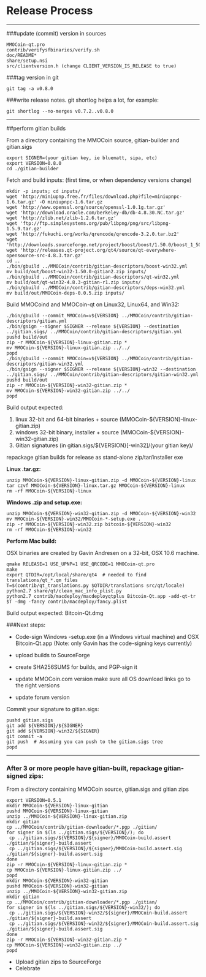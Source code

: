 Release Process
====================

* * *

###update (commit) version in sources


	MMOCoin-qt.pro
	contrib/verifysfbinaries/verify.sh
	doc/README*
	share/setup.nsi
	src/clientversion.h (change CLIENT_VERSION_IS_RELEASE to true)

###tag version in git

	git tag -a v0.8.0

###write release notes. git shortlog helps a lot, for example:

	git shortlog --no-merges v0.7.2..v0.8.0

* * *

##perform gitian builds

 From a directory containing the MMOCoin source, gitian-builder and gitian.sigs
  
	export SIGNER=(your gitian key, ie bluematt, sipa, etc)
	export VERSION=0.8.0
	cd ./gitian-builder

 Fetch and build inputs: (first time, or when dependency versions change)

	mkdir -p inputs; cd inputs/
	wget 'http://miniupnp.free.fr/files/download.php?file=miniupnpc-1.6.tar.gz' -O miniupnpc-1.6.tar.gz
	wget 'http://www.openssl.org/source/openssl-1.0.1g.tar.gz'
	wget 'http://download.oracle.com/berkeley-db/db-4.8.30.NC.tar.gz'
	wget 'http://zlib.net/zlib-1.2.6.tar.gz'
	wget 'ftp://ftp.simplesystems.org/pub/libpng/png/src/libpng-1.5.9.tar.gz'
	wget 'http://fukuchi.org/works/qrencode/qrencode-3.2.0.tar.bz2'
	wget 'http://downloads.sourceforge.net/project/boost/boost/1.50.0/boost_1_50_0.tar.bz2'
	wget 'http://releases.qt-project.org/qt4/source/qt-everywhere-opensource-src-4.8.3.tar.gz'
	cd ..
	./bin/gbuild ../MMOCoin/contrib/gitian-descriptors/boost-win32.yml
	mv build/out/boost-win32-1.50.0-gitian2.zip inputs/
	./bin/gbuild ../MMOCoin/contrib/gitian-descriptors/qt-win32.yml
	mv build/out/qt-win32-4.8.3-gitian-r1.zip inputs/
	./bin/gbuild ../MMOCoin/contrib/gitian-descriptors/deps-win32.yml
	mv build/out/MMOCoin-deps-0.0.5.zip inputs/

 Build MMOCoind and MMOCoin-qt on Linux32, Linux64, and Win32:
  
	./bin/gbuild --commit MMOCoin=v${VERSION} ../MMOCoin/contrib/gitian-descriptors/gitian.yml
	./bin/gsign --signer $SIGNER --release ${VERSION} --destination ../gitian.sigs/ ../MMOCoin/contrib/gitian-descriptors/gitian.yml
	pushd build/out
	zip -r MMOCoin-${VERSION}-linux-gitian.zip *
	mv MMOCoin-${VERSION}-linux-gitian.zip ../../
	popd
	./bin/gbuild --commit MMOCoin=v${VERSION} ../MMOCoin/contrib/gitian-descriptors/gitian-win32.yml
	./bin/gsign --signer $SIGNER --release ${VERSION}-win32 --destination ../gitian.sigs/ ../MMOCoin/contrib/gitian-descriptors/gitian-win32.yml
	pushd build/out
	zip -r MMOCoin-${VERSION}-win32-gitian.zip *
	mv MMOCoin-${VERSION}-win32-gitian.zip ../../
	popd

  Build output expected:

  1. linux 32-bit and 64-bit binaries + source (MMOCoin-${VERSION}-linux-gitian.zip)
  2. windows 32-bit binary, installer + source (MMOCoin-${VERSION}-win32-gitian.zip)
  3. Gitian signatures (in gitian.sigs/${VERSION}[-win32]/(your gitian key)/

repackage gitian builds for release as stand-alone zip/tar/installer exe

**Linux .tar.gz:**

	unzip MMOCoin-${VERSION}-linux-gitian.zip -d MMOCoin-${VERSION}-linux
	tar czvf MMOCoin-${VERSION}-linux.tar.gz MMOCoin-${VERSION}-linux
	rm -rf MMOCoin-${VERSION}-linux

**Windows .zip and setup.exe:**

	unzip MMOCoin-${VERSION}-win32-gitian.zip -d MMOCoin-${VERSION}-win32
	mv MMOCoin-${VERSION}-win32/MMOCoin-*-setup.exe .
	zip -r MMOCoin-${VERSION}-win32.zip bitcoin-${VERSION}-win32
	rm -rf MMOCoin-${VERSION}-win32

**Perform Mac build:**

  OSX binaries are created by Gavin Andresen on a 32-bit, OSX 10.6 machine.

	qmake RELEASE=1 USE_UPNP=1 USE_QRCODE=1 MMOCoin-qt.pro
	make
	export QTDIR=/opt/local/share/qt4  # needed to find translations/qt_*.qm files
	T=$(contrib/qt_translations.py $QTDIR/translations src/qt/locale)
	python2.7 share/qt/clean_mac_info_plist.py
	python2.7 contrib/macdeploy/macdeployqtplus Bitcoin-Qt.app -add-qt-tr $T -dmg -fancy contrib/macdeploy/fancy.plist

 Build output expected: Bitcoin-Qt.dmg

###Next steps:

* Code-sign Windows -setup.exe (in a Windows virtual machine) and
  OSX Bitcoin-Qt.app (Note: only Gavin has the code-signing keys currently)

* upload builds to SourceForge

* create SHA256SUMS for builds, and PGP-sign it

* update MMOCoin.com version
  make sure all OS download links go to the right versions

* update forum version

Commit your signature to gitian.sigs:

	pushd gitian.sigs
	git add ${VERSION}/${SIGNER}
	git add ${VERSION}-win32/${SIGNER}
	git commit -a
	git push  # Assuming you can push to the gitian.sigs tree
	popd

-------------------------------------------------------------------------

### After 3 or more people have gitian-built, repackage gitian-signed zips:

From a directory containing MMOCoin source, gitian.sigs and gitian zips

	export VERSION=0.5.1
	mkdir MMOCoin-${VERSION}-linux-gitian
	pushd MMOCoin-${VERSION}-linux-gitian
	unzip ../MMOCoin-${VERSION}-linux-gitian.zip
	mkdir gitian
	cp ../MMOCoin/contrib/gitian-downloader/*.pgp ./gitian/
	for signer in $(ls ../gitian.sigs/${VERSION}/); do
	 cp ../gitian.sigs/${VERSION}/${signer}/MMOCoin-build.assert ./gitian/${signer}-build.assert
	 cp ../gitian.sigs/${VERSION}/${signer}/MMOCoin-build.assert.sig ./gitian/${signer}-build.assert.sig
	done
	zip -r MMOCoin-${VERSION}-linux-gitian.zip *
	cp MMOCoin-${VERSION}-linux-gitian.zip ../
	popd
	mkdir MMOCoin-${VERSION}-win32-gitian
	pushd MMOCoin-${VERSION}-win32-gitian
	unzip ../MMOCoin-${VERSION}-win32-gitian.zip
	mkdir gitian
	cp ../MMOCoin/contrib/gitian-downloader/*.pgp ./gitian/
	for signer in $(ls ../gitian.sigs/${VERSION}-win32/); do
	 cp ../gitian.sigs/${VERSION}-win32/${signer}/MMOCoin-build.assert ./gitian/${signer}-build.assert
	 cp ../gitian.sigs/${VERSION}-win32/${signer}/MMOCoin-build.assert.sig ./gitian/${signer}-build.assert.sig
	done
	zip -r MMOCoin-${VERSION}-win32-gitian.zip *
	cp MMOCoin-${VERSION}-win32-gitian.zip ../
	popd

- Upload gitian zips to SourceForge
- Celebrate 
